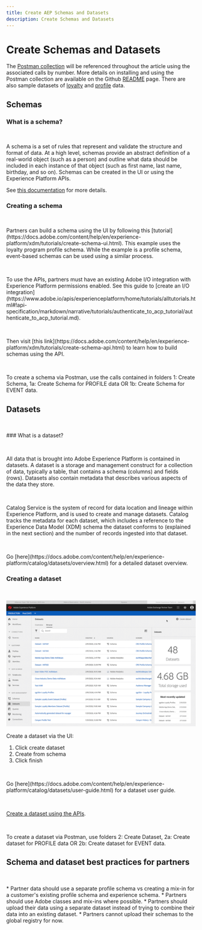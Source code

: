```yaml
---
title: Create AEP Schemas and Datasets
description: Create Schemas and Datasets
---
```


# Create Schemas and Datasets


The [Postman collection](https://github.com/Adobe-Marketing-Cloud/exchange-aep-profile-integration-postman) will be referenced throughout the article using the associated calls by number. More details on installing and using the Postman collection are available on the Github [README](https://github.com/Adobe-Marketing-Cloud/exchange-aep-profile-integration-postman/blob/master/README.md) page. There are also sample datasets of [loyalty](https://github.com/Adobe-Marketing-Cloud/exchange-aep-profile-integration-postman/blob/master/AEP%20loyalty%20events.json) and [profile](https://github.com/Adobe-Marketing-Cloud/exchange-aep-profile-integration-postman/blob/master/AEP%20loyalty%20profiles.json) data.


## Schemas


### What is a schema?
<p>&nbsp;</p>

A schema is a set of rules that represent and validate the structure and format of data. At a high level, schemas provide an abstract definition of a real-world object (such as a person) and outline what data should be included in each instance of that object (such as first name, last name, birthday, and so on). Schemas can be created in the UI or using the Experience Platform APIs.

See [this documentation](https://www.adobe.io/apis/experienceplatform/home/xdm/xdmservices.html#!api-specification/markdown/narrative/technical_overview/schema_registry/schema_composition/schema_composition.md) for more details.


### Creating a schema 

<p>&nbsp;</p>
Partners can build a schema using the UI by following this [tutorial](https://docs.adobe.com/content/help/en/experience-platform/xdm/tutorials/create-schema-ui.html). This example uses the loyalty program profile schema. While the example is a profile schema, event-based schemas can be used using a similar process.
<p>&nbsp;</p>
To use the APIs, partners must have an existing Adobe I/O integration with Experience Platform permissions enabled. See this guide to [create an I/O integration](https://www.adobe.io/apis/experienceplatform/home/tutorials/alltutorials.html#!api-specification/markdown/narrative/tutorials/authenticate_to_acp_tutorial/authenticate_to_acp_tutorial.md).
<p>&nbsp;</p>
Then visit [this link](https://docs.adobe.com/content/help/en/experience-platform/xdm/tutorials/create-schema-api.html) to learn how to build schemas using the API.
<p>&nbsp;</p>
To create a schema via Postman, use the calls contained in folders 1: Create Schema, 1a: Create Schema for PROFILE data OR 1b: Create Schema for EVENT data.


## Datasets

<p>&nbsp;</p>
### What is a dataset?

<p>&nbsp;</p>
All data that is brought into Adobe Experience Platform is contained in datasets. A dataset is a storage and management construct for a collection of data, typically a table, that contains a schema (columns) and fields (rows). Datasets also contain metadata that describes various aspects of the data they store.
<p>&nbsp;</p>
Catalog Service is the system of record for data location and lineage within Experience Platform, and is used to create and manage datasets. Catalog tracks the metadata for each dataset, which includes a reference to the Experience Data Model (XDM) schema the dataset conforms to (explained in the next section) and the number of records ingested into that dataset.
<p>&nbsp;</p>
Go [here](https://docs.adobe.com/content/help/en/experience-platform/catalog/datasets/overview.html) for a detailed dataset overview. 


### Creating a dataset
<p>&nbsp;</p>

![Creating Dataset Animated Gif](images/creating_a_dataset.gif "Creating a Dataset")

Create a dataset via the UI:

1. Click create dataset
2. Create from schema
3. Click finish
<p>&nbsp;</p>
Go [here](https://docs.adobe.com/content/help/en/experience-platform/catalog/datasets/user-guide.html) for a dataset user guide.
<p>&nbsp;</p>

[Create a dataset using the APIs](https://docs.adobe.com/content/help/en/experience-platform/catalog/datasets/create.html).
<p>&nbsp;</p>
To create a dataset via Postman, use folders 2: Create Dataset, 2a: Create dataset for PROFILE data OR 2b: Create dataset for EVENT data.



## Schema and dataset best practices for partners
<p>&nbsp;</p>
* Partner data should use a separate profile schema vs creating a mix-in for a customer's existing profile schema and experience schema. 
* Partners should use Adobe classes and mix-ins where possible.
* Partners should upload their data using a separate dataset instead of trying to combine their data into an existing dataset.
* Partners cannot upload their schemas to the global registry for now.